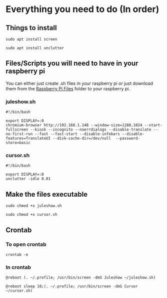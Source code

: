 # Everything you need to do (In order)



## Things to install
```
sudo apt install screen
```
```
sudo apt install unclutter
```


## Files/Scripts you will need to have in your raspberry pi


You can either just create .sh files in your raspberry pi or just download them from the [Raspberry Pi Files](https://github.com/Hamid3DATA/Juleshow/tree/main/Raspberry%20Pi%20Files) folder to your raspberry pi.


### juleshow.sh

```
#!/bin/bash

export DISPLAY=:0
chromium-browser http://192.168.1.148 --window-size=1280,1024 --start-fullscreen --kiosk --incognito --noerrdialogs --disable-translate --no-first-run --fast --fast-start --disable-infobars --disable-features=TranslateUI --disk-cache-dir=/dev/null  --password-store=basic
```


### cursor.sh

```
#!/bin/bash

export DISPLAY=:0
unclutter -idle 0.01
```



## Make the files executable

```
sudo chmod +x juleshow.sh
```
```
sudo chmod +x cursor.sh
```


## Crontab


### To open crontab
```
crontab -e
```


### In crontab
```
@reboot (. ~/.profile; /usr/bin/screen -dmS Juleshow ~/juleshow.sh)
```
```
@reboot sleep 10;(. ~/.profile; /usr/bin/screen -dmS Cursor ~/cursor.sh)
```
